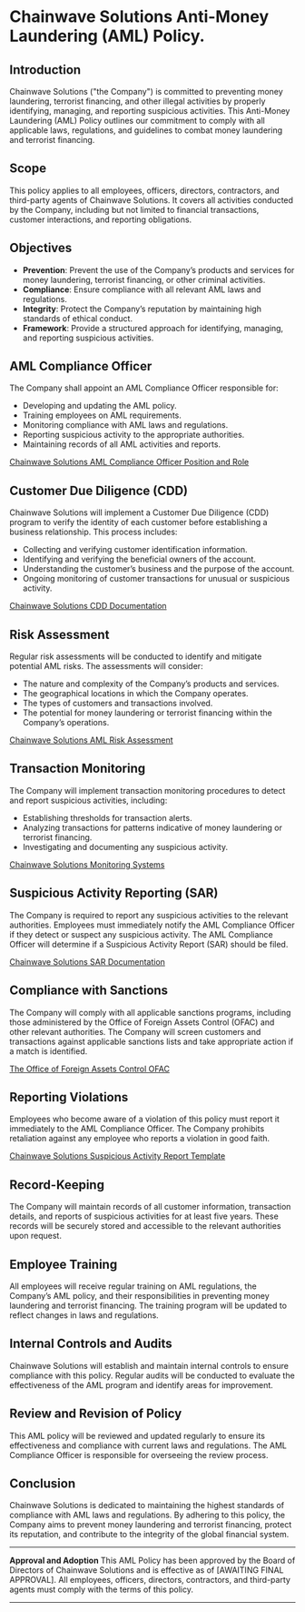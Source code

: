 # Chainwave Solutions Anti-Money Laundering (AML) Policy.
## Introduction
Chainwave Solutions ("the Company") is committed to preventing money laundering, terrorist financing, and other illegal activities by properly identifying, managing, and reporting suspicious activities. This Anti-Money Laundering (AML) Policy outlines our commitment to comply with all applicable laws, regulations, and guidelines to combat money laundering and terrorist financing.

## Scope
This policy applies to all employees, officers, directors, contractors, and third-party agents of Chainwave Solutions. It covers all activities conducted by the Company, including but not limited to financial transactions, customer interactions, and reporting obligations.

## Objectives
- **Prevention**: Prevent the use of the Company’s products and services for money laundering, terrorist financing, or other criminal activities.
- **Compliance**: Ensure compliance with all relevant AML laws and regulations.
- **Integrity**: Protect the Company’s reputation by maintaining high standards of ethical conduct.
- **Framework**: Provide a structured approach for identifying, managing, and reporting suspicious activities.

## AML Compliance Officer
The Company shall appoint an AML Compliance Officer responsible for:
- Developing and updating the AML policy.
- Training employees on AML requirements.
- Monitoring compliance with AML laws and regulations.
- Reporting suspicious activity to the appropriate authorities.
- Maintaining records of all AML activities and reports.

[Chainwave Solutions AML Compliance Officer Position and Role](https://github.com/ChainwaveSolutions/ProjectDetails/blob/main/Regulations/AML%20Comliance%20Officer.md)

## Customer Due Diligence (CDD)
Chainwave Solutions will implement a Customer Due Diligence (CDD) program to verify the identity of each customer before establishing a business relationship. This process includes:
- Collecting and verifying customer identification information.
- Identifying and verifying the beneficial owners of the account.
- Understanding the customer’s business and the purpose of the account.
- Ongoing monitoring of customer transactions for unusual or suspicious activity.


[Chainwave Solutions CDD Documentation](https://github.com/ChainwaveSolutions/ProjectDetails/blob/main/Regulations/CustomerDueDiligence.md)




## Risk Assessment
Regular risk assessments will be conducted to identify and mitigate potential AML risks. The assessments will consider:
- The nature and complexity of the Company’s products and services.
- The geographical locations in which the Company operates.
- The types of customers and transactions involved.
- The potential for money laundering or terrorist financing within the Company’s operations.


[Chainwave Solutions AML Risk Assessment](https://github.com/ChainwaveSolutions/ProjectDetails/blob/main/Regulations/AML%20Risk%20Assessment.md)

## Transaction Monitoring
The Company will implement transaction monitoring procedures to detect and report suspicious activities, including:
- Establishing thresholds for transaction alerts.
- Analyzing transactions for patterns indicative of money laundering or terrorist financing.
- Investigating and documenting any suspicious activity.

[Chainwave Solutions Monitoring Systems](https://github.com/ChainwaveSolutions/ProjectDetails/blob/main/Regulations/CustomerDueDiligence.md#code-systems-for-kyc-kyb)

## Suspicious Activity Reporting (SAR)
The Company is required to report any suspicious activities to the relevant authorities. Employees must immediately notify the AML Compliance Officer if they detect or suspect any suspicious activity. The AML Compliance Officer will determine if a Suspicious Activity Report (SAR) should be filed.

[Chainwave Solutions SAR Documentation](https://github.com/ChainwaveSolutions/ProjectDetails/blob/main/Regulations/SarsFiling.md)


## Compliance with Sanctions
The Company will comply with all applicable sanctions programs, including those administered by the Office of Foreign Assets Control (OFAC) and other relevant authorities. The Company will screen customers and transactions against applicable sanctions lists and take appropriate action if a match is identified.


[The Office of Foreign Assets Control OFAC](https://ofac.treasury.gov/sanctions-list-service)


## Reporting Violations
Employees who become aware of a violation of this policy must report it immediately to the AML Compliance Officer. The Company prohibits retaliation against any employee who reports a violation in good faith.

[Chainwave Solutions Suspicious Activity Report Template ](https://github.com/ChainwaveSolutions/ProjectDetails/blob/main/Regulations/SarsFiling.md#suspicious-activity-report-sar-template)


## Record-Keeping
The Company will maintain records of all customer information, transaction details, and reports of suspicious activities for at least five years. These records will be securely stored and accessible to the relevant authorities upon request.

## Employee Training
All employees will receive regular training on AML regulations, the Company’s AML policy, and their responsibilities in preventing money laundering and terrorist financing. The training program will be updated to reflect changes in laws and regulations.

## Internal Controls and Audits
Chainwave Solutions will establish and maintain internal controls to ensure compliance with this policy. Regular audits will be conducted to evaluate the effectiveness of the AML program and identify areas for improvement.

## Review and Revision of Policy
This AML policy will be reviewed and updated regularly to ensure its effectiveness and compliance with current laws and regulations. The AML Compliance Officer is responsible for overseeing the review process.

## Conclusion
Chainwave Solutions is dedicated to maintaining the highest standards of compliance with AML laws and regulations. By adhering to this policy, the Company aims to prevent money laundering and terrorist financing, protect its reputation, and contribute to the integrity of the global financial system.

---

**Approval and Adoption**
This AML Policy has been approved by the Board of Directors of Chainwave Solutions and is effective as of [AWAITING FINAL APPROVAL]. All employees, officers, directors, contractors, and third-party agents must comply with the terms of this policy.

---
